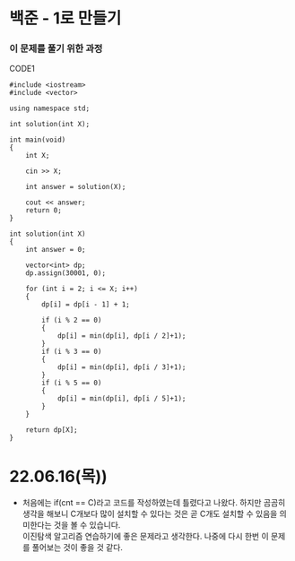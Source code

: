 # 백준 - 1로 만들기

### 이 문제를 풀기 위한 과정



CODE1

    #include <iostream>
    #include <vector>

    using namespace std;

    int solution(int X);

    int main(void)
    {
        int X;

        cin >> X;

        int answer = solution(X);

        cout << answer;
        return 0;
    }

    int solution(int X)
    {
        int answer = 0;

        vector<int> dp;
        dp.assign(30001, 0);

        for (int i = 2; i <= X; i++)
        {
            dp[i] = dp[i - 1] + 1;

            if (i % 2 == 0)
            {
                dp[i] = min(dp[i], dp[i / 2]+1);
            }
            if (i % 3 == 0)
            {
                dp[i] = min(dp[i], dp[i / 3]+1);
            }
            if (i % 5 == 0)
            {
                dp[i] = min(dp[i], dp[i / 5]+1);
            }
        }

        return dp[X];
    }
    

# 22.06.16(목))
* 처음에는 if(cnt == C)라고 코드를 작성하였는데 틀렸다고 나왔다. 하지만 곰곰히 생각을 해보니 C개보다 많이 설치할 수 있다는 것은 곧 C개도 설치할 수 있음을 의미한다는 것을 볼 수 있습니다.  
이진탐색 알고리즘 연습하기에 좋은 문제라고 생각한다. 나중에 다시 한번 이 문제를 풀어보는 것이 좋을 것 같다.